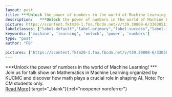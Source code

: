 ```yaml
---
layout: post
title: ***Unlock the power of numbers in the world of Machine Learning!
description:   ***Unlock the power of numbers in the world of Machine Learning! ***   Join us for talk show on Mathematics in Machine Learning organized by KUCMC and discover how math plays a crucial role in shaping AI.   Note: For CM students only.  
picture: https://scontent.fktm20-1.fna.fbcdn.net/v/t39.30808-6/330385134_120821377614371_2509537125961032524_n.jpg?stp=dst-jpg_s960x960&_nc_cat=109&cb=99be929b-59f725be&ccb=1-7&_nc_sid=730e14&_nc_ohc=XKE9oe3jKUMAX9ckSWp&_nc_ht=scontent.fktm20-1.fna&oh=00_AfB3S33dXr5Cnb0xlyyC1wdpCJCQVIwK3fpLtEq1tL7g7Q&oe=6490CFAA
labelclasses: ["label-default","label-primary","label-success","label-info","label-warning","label-danger"]
keywords: ['machine', 'learning', 'unlock', 'power', 'numbers']
type: "post"
author: "FB"

pictures: ['https://scontent.fktm20-1.fna.fbcdn.net/v/t39.30808-6/330385134_120821377614371_2509537125961032524_n.jpg?stp=dst-jpg_s960x960&_nc_cat=109&cb=99be929b-59f725be&ccb=1-7&_nc_sid=730e14&_nc_ohc=XKE9oe3jKUMAX9ckSWp&_nc_ht=scontent.fktm20-1.fna&oh=00_AfB3S33dXr5Cnb0xlyyC1wdpCJCQVIwK3fpLtEq1tL7g7Q&oe=6490CFAA']
---
```

  ***Unlock the power of numbers in the world of Machine Learning! ***   Join us for talk show on Mathematics in Machine Learning organized by KUCMC and discover how math plays a crucial role in shaping AI.   Note: For CM students only.  <br>[Read More](#){:target="_blank"}{:rel="noopener noreferrer"}